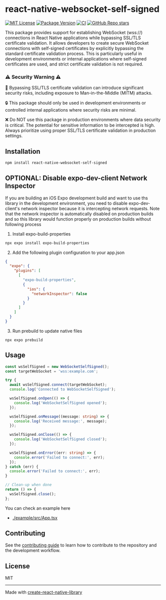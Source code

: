 # react-native-websocket-self-signed

[![MIT License](https://img.shields.io/github/license/yuyak97/react-native-websocket-self-signed)](LICENSE)
[![Package Version](https://img.shields.io/npm/v/react-native-websocket-self-signed)](https://www.npmjs.com/package/react-native-websocket-self-signed)
[![CI](https://github.com/yuyak97/react-native-websocket-self-signed/actions/workflows/ci.yml/badge.svg?branch=main)](https://github.com/yuyak97/react-native-websocket-self-signed/actions/workflows/ci.yml)
[![GitHub Repo stars](https://img.shields.io/github/stars/yuyak97/react-native-websocket-self-signed?style=social)](https://github.com/yuyak97/react-native-websocket-self-signed)

This package provides support for establishing WebSocket (wss://) connections in React Native applications while bypassing SSL/TLS certificate validation. It allows developers to create secure WebSocket connections with self-signed certificates by explicitly bypassing the standard certificate validation process. This is particularly useful in development environments or internal applications where self-signed certificates are used, and strict certificate validation is not required.

### ⚠️ Security Warning ⚠️

🚨 Bypassing SSL/TLS certificate validation can introduce significant security risks, including exposure to Man-in-the-Middle (MITM) attacks.

🔒 This package should only be used in development environments or controlled internal applications where security risks are minimal.

❌ Do NOT use this package in production environments where data security is critical. The potential for sensitive information to be intercepted is high. Always prioritize using proper SSL/TLS certificate validation in production settings.

## Installation

```sh
npm install react-native-websocket-self-signed
```

## OPTIONAL: Disable expo-dev-client Network Inspector

If you are building an iOS Expo development build and want to use ths library in the development environment, you need to disable expo-dev-client's network inspector because it is intercepting network requests. Note that the network inspector is automatically disabled on production builds and so this library would function properly on production builds without following process

1. Install expo-build-properties

```sh
npx expo install expo-build-properties
```

2. Add the following plugin configuration to your app.json

```json
{
  "expo": {
    "plugins": [
      [
        "expo-build-properties",
        {
          "ios": {
            "networkInspector": false
          }
        }
      ]
    ]
  }
}
```

3. Run prebuild to update native files

```
npx expo prebuild
```

## Usage

```ts
const wsSelfSigned = new WebSocketSelfSigned();
const targetWebSocket = 'wss:example.com';

try {
  await wsSelfSigned.connect(targetWebSocket);
  console.log('Connected to WebSocketSelfSigned');

  wsSelfSigned.onOpen(() => {
    console.log('WebSocketSelfSigned opened');
  });

  wsSelfSigned.onMessage((message: string) => {
    console.log('Received message:', message);
  });

  wsSelfSigned.onClose(() => {
    console.log('WebSocketSelfSigned closed');
  });

  wsSelfSigned.onError((err: string) => {
    console.error('Failed to connect:', err);
  });
} catch (err) {
  console.error('Failed to connect:', err);
}

// Clean-up when done
return () => {
  wsSelfSigned.close();
};
```

You can check an example here

- [./example/src/App.tsx](./example/src/App.tsx)

## Contributing

See the [contributing guide](CONTRIBUTING.md) to learn how to contribute to the repository and the development workflow.

## License

MIT

---

Made with [create-react-native-library](https://github.com/callstack/react-native-builder-bob)
